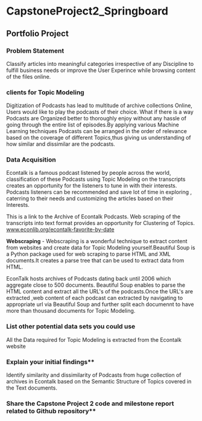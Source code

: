 # CapstoneProject2_Springboard
## Portfolio Project 
### Problem Statement

Classify articles into meaningful categories irrespective of any Discipline to fulfill business needs or improve the User Experince    while browsing content of the files online.

### clients for Topic Modeling

Digitization of Podcasts has lead to multitude of archive collections Online, Users would like to play the podcasts of their choice. What if there is a way Podcasts are Organized better to thoroughly enjoy without any hassle of going through the entire list of episodes.By applying various Machine Learning techniques Podcasts can be arranged in the order of relevance based on the coverage of different Topics,thus giving us understanding of how similar and dissimilar are the podcasts.

### Data Acquisition

Econtalk is a famous podcast listened by people across the world, classification of these Podcasts using Topic Modeling on the transcripts creates an opportunity for the listeners to tune in with their interests. Podcasts listeners can be recommended and save lot of time in exploring , caterring to their needs and customizing the articles based on their Interests.

This is a link to the Archive of Econtalk Podcasts. Web scraping of the transcripts into text format provides an opportunity for Clustering of Topics. www.econlib.org/econtalk-favorite-by-date

**Webscraping** - Webscraping is a wonderful technique to extract content from websites and create data for Topic Modeling yourself.Beautiful Soup is a Python package used for web scraping to parse HTML and XML documents.It creates a parse tree that can be used to extract data from HTML.
                  
  EconTalk hosts archives of Podcasts dating back until 2006 which aggregate close to 500 documents. Beautiful Soup enables to parse the HTML content and extract all the URL's of the podcasts.Once the URL's are extracted ,web content of each podcast can extracted by navigating to appropriate url via Beautiful Soup and further split each documennt to have more than thousand documents for Topic Modeling.
             
### List other potential data sets you could use
All the Data required for Topic Modeling is extracted from the Econtalk website

### Explain your initial findings**
Identify similarity and dissimilarity of Podcasts from huge collection of archives in Econtalk based on the Semantic Structure of Topics covered in the Text documents.

### Share the Capstone Project 2 code and milestone report related to Github repository**

